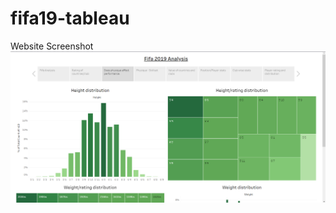 # fifa19-tableau
Website Screenshot
![website deployed preview](https://github.com/RishabhSpark/fifa19-tableau/blob/a3d94cf90f1876df52601f3139354003f0d13586/images/website%20screenshot.png)
